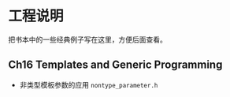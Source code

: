 ﻿# 工程说明

把书本中的一些经典例子写在这里，方便后面查看。


## Ch16 Templates and Generic Programming

- 非类型模板参数的应用 `nontype_parameter.h`
